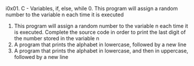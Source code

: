 i0x01. C - Variables, if, else, while
0. This program will assign a random number to the variable n each time it is executed
1. This program will assign a random number to the variable n each time it is executed. Complete the source code in order to print the last digit of the number stored in the variable n
2. A program that prints the alphabet in lowercase, followed by a new line
3. A program that prints the alphabet in lowercase, and then in uppercase, followed by a new line
